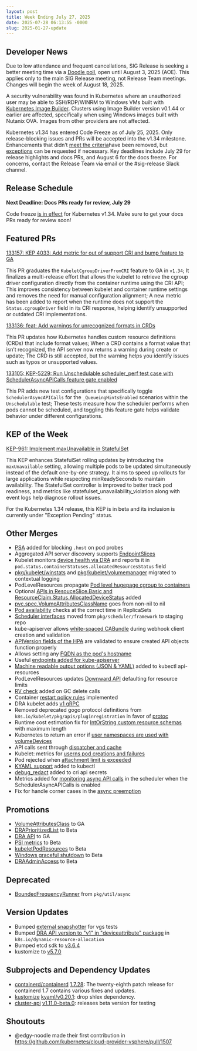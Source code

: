 ```yaml
---
layout: post
title: Week Ending July 27, 2025
date: 2025-07-28 06:13:55 -0000
slug: 2025-01-27-update
---
```


## Developer News

Due to low attendance and frequent cancellations, SIG Release is seeking a better meeting time via a [Doodle poll](https://doodle.com/group-poll/participate/dPW0QN6b), open until August 3, 2025 (AOE). This applies only to the main SIG Release meeting, not Release Team meetings. Changes will begin the week of August 18, 2025.

A security vulnerability was found in Kubernetes where an unauthorized user may be able to SSH/RDP/WINRM to Windows VMs built with [Kubernetes Image Builder](https://github.com/kubernetes-sigs/image-builder). Clusters using Image Builder version v0.1.44 or earlier are affected, specifically when using Windows images built with Nutanix OVA. Images from other providers are not affected.

Kubernetes v1.34 has entered Code Freeze as of July 25, 2025. Only release-blocking issues and PRs will be accepted into the v1.34 milestone. Enhancements that didn’t [meet the criteria](https://github.com/kubernetes/sig-release/blob/master/releases/release_phases.md#code-freeze)have been removed, but [exceptions](https://github.com/kubernetes/sig-release/blob/master/releases/EXCEPTIONS.md) can be requested if necessary. Key deadlines include July 29 for release highlights and docs PRs, and August 6 for the docs freeze. For concerns, contact the Release Team via email or the #sig-release Slack channel.


## Release Schedule

**Next Deadline: Docs PRs ready for review, July 29**

Code freeze [is in effect](https://groups.google.com/a/kubernetes.io/g/dev/c/c2km3CBdacY) for Kubernetes v1.34. Make sure to get your docs PRs ready for review soon!

## Featured PRs

[133157: KEP 4033: Add metric for out of support CRI and bump feature to GA](https://github.com/kubernetes/kubernetes/pull/133157)

This PR graduates the `KubeletCgroupDriverFromCRI` feature to GA in `v1.34`; It finalizes a multi-release effort that allows the kubelet to retrieve the cgroup driver configuration directly from the container runtime using the CRI API; This improves consistency between kubelet and container runtime settings and removes the need for manual configuration alignment; A new metric has been added to report when the runtime does not support the `Status.cgroupDriver` field in its CRI response, helping identify unsupported or outdated CRI implementations.

[133136: feat: Add warnings for unrecognized formats in CRDs](https://github.com/kubernetes/kubernetes/pull/133136)

This PR updates how Kubernetes handles custom resource definitions (CRDs) that include format values; When a CRD contains a format value that isn’t recognized, the API server now returns a warning during create or update; The CRD is still accepted, but the warning helps you identify issues such as typos or unsupported values.

[133105: KEP-5229: Run Unschedulable scheduler_perf test case with SchedulerAsyncAPICalls feature gate enabled](https://github.com/kubernetes/kubernetes/pull/133105)

This PR adds new test configurations that specifically toggle `SchedulerAsyncAPICalls` for the `_QueueingHintsEnabled` scenarios within the `Unschedulable` test; These tests measure how the scheduler performs when pods cannot be scheduled, and toggling this feature gate helps validate behavior under different configurations.

## KEP of the Week
[KEP-961: Implement maxUnavailable in StatefulSet](https://github.com/kubernetes/enhancements/blob/master/keps/sig-apps/961-maxunavailable-for-statefulset/README.md)

This KEP enhances StatefulSet rolling updates by introducing the `maxUnavailable` setting, allowing multiple pods to be updated simultaneously instead of the default one-by-one strategy. It aims to speed up rollouts for large applications while respecting minReadySeconds to maintain availability. The StatefulSet controller is improved to better track pod readiness, and metrics like statefulset_unavailability_violation along with event logs help diagnose rollout issues. 

For the Kubernetes 1.34 release, this KEP is in beta and its inclusion is currently under "Exception Pending" status.
## Other Merges

* [PSA](https://github.com/kubernetes/kubernetes/pull/125271) added for blocking `.host` on pod probes
* Aggregated API server discovery supports [EndpointSlices](https://github.com/kubernetes/kubernetes/pull/129837)
* Kubelet monitors [device health via DRA](https://github.com/kubernetes/kubernetes/pull/130606#top) and reports it in `pod.status.containerStatuses.allocatedResourcesStatus` field
* [pkg/kubelet/winstats](https://github.com/kubernetes/kubernetes/pull/131001#top) and [pkg/kubelet/volumemanager](https://github.com/kubernetes/kubernetes/pull/131306) migrated to contextual logging
* PodLevelResources propagate [Pod level hugepage cgroup to containers](https://github.com/kubernetes/kubernetes/pull/131089)
* Optional [APIs in ResouceSlice.Basic and ResourceClaim.Status.AllocatedDeviceStatus](https://github.com/kubernetes/kubernetes/pull/130160) added
* [pvc.spec.VolumeAttributesClassName](https://github.com/kubernetes/kubernetes/pull/132106) goes from non-nil to nil
* [Pod availability](https://github.com/kubernetes/kubernetes/pull/132121) checks at the correct time in ReplicaSets
* [Scheduler interfaces](https://github.com/kubernetes/kubernetes/pull/132457) moved from `pkg/scheduler/framework` to staging repo
* kube-apiserver allows [white-spaced CABundle](https://github.com/kubernetes/kubernetes/pull/132514) during webhook client creation and validation
* [APIVersion fields of the HPA](https://github.com/kubernetes/kubernetes/pull/132537) are validated to ensure created API objects function properly
* Allows setting any [FQDN as the pod's hostname](https://github.com/kubernetes/kubernetes/pull/132558)
* Useful [endpoints added for kube-apiserver](https://github.com/kubernetes/kubernetes/pull/132581)
* [Machine readable output options (JSON & YAML)](https://github.com/kubernetes/kubernetes/pull/132604) added to kubectl api-resources
* PodLevelResources updates [Downward API](https://github.com/kubernetes/kubernetes/pull/132605) defaulting for resource limits
* [RV check](https://github.com/kubernetes/kubernetes/pull/132632) added on GC delete calls
* Container [restart policy rules](https://github.com/kubernetes/kubernetes/pull/132642) implemented
* DRA kubelet adds [v1 gRPC](https://github.com/kubernetes/kubernetes/pull/132700)
* Removed deprecated gogo protocol definitions from `k8s.io/kubelet/pkg/apis/pluginregistration` in favor of [protoc](https://github.com/kubernetes/kubernetes/pull/132773)
* Runtime cost estimation fix for [IntOrString custom resource schemas](https://github.com/kubernetes/kubernetes/pull/132837) with maximum length
* Kubernetes to return an error if [user namespaces are used with volumeDevices](https://github.com/kubernetes/kubernetes/pull/132868)
* API calls sent through [dispatcher and cache](https://github.com/kubernetes/kubernetes/pull/132886)
* Kubelet: metrics for [userns pod creations and failures](https://github.com/kubernetes/kubernetes/pull/132902)
* Pod rejected when [attachment limit is exceeded](https://github.com/kubernetes/kubernetes/pull/132933)
* [KYAML support](https://github.com/kubernetes/kubernetes/pull/132942) added to kubectl
* [debug_redact](https://github.com/kubernetes/kubernetes/pull/133135) added to cri api secrets
* Metrics added for [monitoring async API calls](https://github.com/kubernetes/kubernetes/pull/133120) in the scheduler when the SchedulerAsyncAPICalls is enabled
* Fix for handle corner cases in the [async preemption](https://github.com/kubernetes/kubernetes/pull/133213)

## Promotions

* [VolumeAttributesClass](https://github.com/kubernetes/kubernetes/pull/131549) to GA
* [DRAPrioritizedList](https://github.com/kubernetes/kubernetes/pull/132767) to Beta
* [DRA API](https://github.com/kubernetes/kubernetes/pull/132706) to GA
* [PSI metrics](https://github.com/kubernetes/kubernetes/pull/132822) to Beta
* [kubeletPodResources](https://github.com/kubernetes/kubernetes/pull/132940) to Beta
* [Windows graceful shutdown](https://github.com/kubernetes/kubernetes/pull/133062) to Beta
* [DRAAdminAccess](https://github.com/kubernetes/kubernetes/pull/133085) to Beta

## Deprecated

* [BoundedFrequencyRunner](https://github.com/kubernetes/kubernetes/pull/132657) from `pkg/util/async`

## Version Updates

* Bumped [external snapshotter](https://github.com/kubernetes/kubernetes/pull/133117) for vgs tests
* Bumped [DRA API version to "v1" in "deviceattribute" package](https://github.com/kubernetes/kubernetes/pull/133164) in `k8s.io/dynamic-resource-allocation` 
* Bumped etcd sdk to [v3.6.4](https://github.com/kubernetes/kubernetes/pull/133226)
* kustomize to [v5.7.0](https://github.com/kubernetes/kubernetes/pull/132593)

## Subprojects and Dependency Updates

* [containerd/containerd](https://github.com/containerd/containerd) [1.7.28](https://github.com/containerd/containerd/releases/tag/v1.7.28): The twenty-eighth patch release for containerd 1.7 contains various fixes and updates.
* [kustomize](https://github.com/kubernetes-sigs/kustomize) [kyaml/v0.20.1](https://github.com/kubernetes-sigs/kustomize/releases/tag/kyaml%2Fv0.20.1): drop shlex dependency.
* [cluster-api](https://github.com/kubernetes-sigs/cluster-api) [v1.11.0-beta.0](https://github.com/kubernetes-sigs/cluster-api/releases/tag/v1.11.0-beta.0): releases beta version for testing


## Shoutouts

* @edgy-noodle made their first contribution in https://github.com/kubernetes/cloud-provider-vsphere/pull/1507
